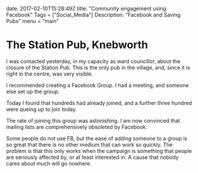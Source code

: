 date: 2017-02-10T15:28:49Z
title: "Community engagement using Facebook"
Tags = ["Social_Media"]
Description: "Facebook and Saving Pubs"
menu = "main"



# The Station Pub, Knebworth

I was contacted yesterday, in my capacity as ward councillor, about the closure of the Station Pub.
This is the only pub in the village, and, since it is right in the centre, was very visible.

I recommended creating a Facebook Group. I had a meeting, and someone else set up the group.

Today I found that hundreds had already joined, and a further three hundred were queing up to join today.

The rate of joining this group was astonishing. I am now convinced that mailing lists are comprehensively obsoleted by Facebook.

Some people do not use FB, but the ease of adding someone to a group is so great that there is no other medium that can work so quickly. The problem is that this only works when the campaign is something that people are seriously affected by, or at least interested in. A cause that nobody cares about much will go nowhere.

